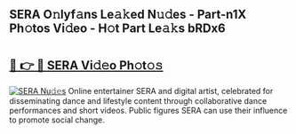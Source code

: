 ## SERA O𝚗lyf𝚊ns Le𝚊𝚔ed N𝚞𝚍es - Part-n1X Ph𝚘tos Vi𝚍eo - H𝚘t Part Le𝚊𝚔s bRDx6

# <h2><a href="http://hf10k0.feru.top/?c=SERA">🔗 👉 🔴 SERA Vi𝚍𝚎o Ph𝚘t𝚘𝚜</a></h2>

[![SERA Nu𝚍𝚎s](https://i.imgur.com/0TWrTi3.gif)](http://hf10k0.feru.top/?c=SERA)
Online entertainer SERA and digital artist, celebrated for disseminating dance and lifestyle content through collaborative dance performances and short videos. Public figures SERA can use their influence to promote social change. 
